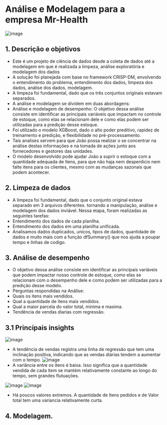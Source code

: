 # Análise e Modelagem para a empresa Mr-Health
![image](https://github.com/ViniSegatto/Mr-Health/assets/117327390/27271eb5-2474-4aaf-b21b-1d476035c468)

## 1. Descrição e objetivos
  * Este é um projeto de ciência de dados desde a coleta de dados até a modelagem em que é realizada a limpeza, análise exploratória e modelagem dos dados
  * A solução foi planejada com base no framework CRISP-DM, envolvendo o entendimento do problema, entendimento dos dados, limpeza dos dados, análise dos dados, modelagem.
  * A limpeza foi fundamental, dado que os três conjuntos originais estavam separados.
  * A análise e modelagem se dividem em duas abordagens:
  * Análise e modelagem de desempenho: O objetivo dessa análise consiste em identificar as principais variáveis que impactam no controle de estoque, como elas se relacionam dele e como elas podem ser utilizadas para a predição desse estoque.
  * Foi utilizado o modelo XGBoost, dado o alto poder preditivo, rapidez de treinamento e predição, e flexibilidade no pré-processamento.
  * Tais analises servem para que João possa realizar o se concentrar na análise destas informações e na tomada de ações junto aos fornecedores e gestores das unidades.
  * O modelo desenvolvido pode ajudar João a suprir o estoque com a quantidade adequada de Itens, para que não haja nem desperdicio nem falte itens para os clientes, mesmo com as mudanças sazonais que podem acontecer.

  ## 2. Limpeza de dados
   *   A limpeza foi fundamental, dado que o conjunto original estava separado em 3 arquivos diferentes. tornando a manipulação, análise e modelagem dos dados inviável. Nessa etapa, foram realizadas as seguintes tarefas:
   *  Entendimento dos dados de cada planilha.
   *  Entendimento dos dados em uma planilha unificada.
   *  Analisamos dados duplicados, unicos, tipos de dados, quantidade de dados e muito mais com a função dfSummary() que nos ajuda a poupar tempo e linhas de codigo.

## 3. Análise de desempenho
 *   O objetivo dessa análise consiste em identificar as principais variáveis que podem impactar nosso controle de estoque, como elas se relacionam com o desempenho dele e como podem ser utilizadas para a predição desse modelo. 
  *   Perguntas respondidas na Análise:
  *  Quais os itens mais vendidos.
  *  Qual a quantidade de itens mais vendidos.
  *  Qual a maior parcela do valor total, minima e maxima. 
  * Tendência de vendas diarias com regressão.

## 3.1 Principais insights

![image](https://github.com/ViniSegatto/Mr-Health/assets/117327390/feffb4ee-0459-4e8f-af82-274810835877)
  * A tendência de vendas registra uma linha de regressão que tem uma inclinação positiva, indicando que as vendas diárias tendem a aumentar com o tempo. 
![image](https://github.com/ViniSegatto/Mr-Health/assets/117327390/53235a19-8c1c-4613-b6f8-45bd95b924b4)
  * A variância entre os itens é baixa. Isso significa que a quantidade vendida de cada item se mantém relativamente constante ao longo do tempo, sem grandes flutuações.
    
![image](https://github.com/ViniSegatto/Mr-Health/assets/117327390/f69683d1-0d3f-4d04-9f56-a234eafadcf6)
![image](https://github.com/ViniSegatto/Mr-Health/assets/117327390/0ccce167-a0aa-44f2-8814-3e132aa13ab6)

  * Há poucos valores extremos. A quantidade de Itens pedidos e de Valor total tem uma variancia relativamente curta.

## 4. Modelagem. 


